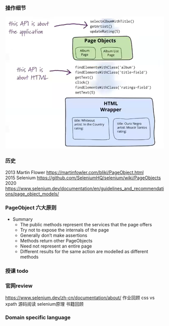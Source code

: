 ### 操作细节
![](./images/pageobj.png)
### 历史
2013 Martin Flower https://martinfowler.com/bliki/PageObject.html   
2015 Selenium https://github.com/SeleniumHQ/selenium/wiki/PageObjects   
2020 https://www.selenium.dev/documentation/en/guidelines_and_recommendations/page_object_models/
### PageObject 六大原则
* Summary
  * The public methods represent the services that the page offers
  * Try not to expose the internals of the page
  * Generally don’t make assertions
  * Methods return other PageObjects
  * Need not represent an entire page
  * Different results for the same action are modelled as different methods
### 授课 todo
### 官网review
https://www.selenium.dev/zh-cn/documentation/about/
作业回顾
css vs xpath 源码阅读
selenium原理
书籍回顾
### Domain specific language
